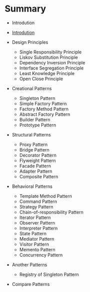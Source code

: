 # Summary

* Introdution

* [Introdution](README.md)
* Design Principles
   * Single Responsibility Principle
   * Liskov Substitution Principle
   * Dependency Inversion Principle
   * Interface Segregation Principle
   * Least Knowledge Principle
   * Open Close Principle
* Creational Patterns
   * Singleton Pattern
   * Simple Factory Pattern
   * Factory Method Pattern
   * Abstract Factory Pattern
   * Builder Pattern
   * Prototype Pattern
* Structural Patterns
   * Proxy Pattern
   * Bridge Pattern
   * Decorator Pattern
   * Flyweight Pattern
   * Facade Pattern
   * Adapter Pattern
   * Composite Pattern
* Behavioral Patterns
   * Template Method Pattern
   * Command Pattern
   * Strategy Pattern
   * Chain-of-responsibility Pattern
   * Iterator Pattern
   * Observer Pattern
   * Interpreter Pattern
   * State Pattern
   * Mediator Pattern
   * Visitor Pattern
   * Memento Pattern
   * Concurrency Pattern
* Another Patterns
   * Registry of Singleton Pattern
* Compare Patterns

